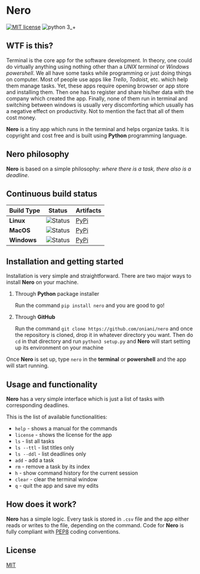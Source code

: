 # Nero
[![MIT license](https://img.shields.io/badge/License-MIT-blue.svg)](https://github.com/oniani/Nero/blob/master/LICENSE/)
![python 3_+](https://img.shields.io/badge/Python-3+-green.svg)

## WTF is this?
Terminal is the core app for the software development. In theory, one could do virtually anything using nothing other than a *UNIX terminal* or *Windows powershell*. We all have some tasks while programming or just doing things on computer. Most of people use apps like *Trello*, *Todoist*, etc. which help them manage tasks. Yet, these apps require opening browser or app store and installing them. Then one has to register and share his/her data with the company which created the app. Finally, none of them run in terminal and switching between windows is usually very discomforting which usually has a negative effect on productivity.
Not to mention the fact that all of them cost money.

**Nero** is a tiny app which runs in the terminal and helps organize tasks. It is copyright and cost free and is built using **Python** programming language.

## Nero philosophy
**Nero** is based on a simple philosophy: *where there is a task, there also is a deadline*.

## Continuous build status
| Build Type      | Status | Artifacts |
| ---             | ---    | ---       |
| **Linux**   | ![Status](https://img.shields.io/teamcity/codebetter/bt428.svg) | [PyPi](https://pypi.org/project/nero/) |
| **MacOS**       | ![Status](https://img.shields.io/teamcity/codebetter/bt428.svg) | [PyPi](https://pypi.org/project/nero/) |
| **Windows**       | ![Status](https://img.shields.io/teamcity/codebetter/bt428.svg) | [PyPi](https://pypi.org/project/nero/) |

## Installation and getting started
Installation is very simple and straightforward. There are two major ways to install **Nero** on your machine.

1. Through **Python** package installer 

    Run the command  `pip install nero` and you are good to go!

2. Through **GitHub** 

    Run the command `git clone https://github.com/oniani/nero` and once the repository is cloned, drop it in whatever directory you want. Then do `cd` in that directory and run `python3 setup.py` and **Nero** will start setting up its environment on your machine

Once **Nero** is set up, type `nero` in the **terminal** or **powershell** and the app will start running.

## Usage and functionality
**Nero** has a very simple interface which is just a list of tasks with corresponding deadlines.

This is the list of available functionalities:
- `help` - shows a manual for the commands
- `license` - shows the license for the app
- `ls` - list all tasks
- `ls --ttl` - list titles only
- `ls --ddl` - list deadlines only
- `add` - add a task
- `rm` - remove a task by its index
- `h` - show command history for the current session
- `clear` - clear the terminal window
- `q` - quit the app and save my edits

## How does it work?
**Nero** has a simple logic. Every task is stored in `.csv` file and the app either reads or writes to the file, depending on the command. Code for **Nero** is fully compliant with [PEP8](https://www.python.org/dev/peps/pep-0008/?) coding conventions.
## License
[MIT](https://www.github.com/oniani/LICENSE)

